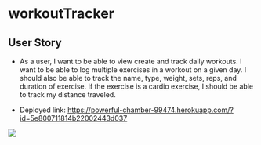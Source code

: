 # workoutTracker

## User Story

* As a user, I want to be able to view create and track daily workouts. I want to be able to log multiple exercises in a workout on a given day. I should also be able to track the name, type, weight, sets, reps, and duration of exercise. If the exercise is a cardio exercise, I should be able to track my distance traveled.

- Deployed link: https://powerful-chamber-99474.herokuapp.com/?id=5e800711814b22002443d037


![](fitapp.gif)

